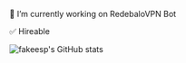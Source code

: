 🔭 I’m currently working on RedebaloVPN Bot

✅ Hireable

![fakeesp's GitHub stats](https://github-readme-stats.vercel.app/api?username=fakeesp&show_icons=true&theme=tokyonight)
